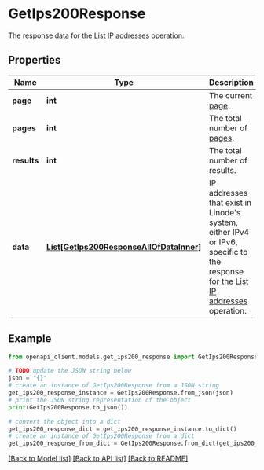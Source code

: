 # GetIps200Response

The response data for the [List IP addresses](https://techdocs.akamai.com/linode-api/reference/get-ips) operation.

## Properties

Name | Type | Description | Notes
------------ | ------------- | ------------- | -------------
**page** | **int** | The current [page](https://techdocs.akamai.com/linode-api/reference/pagination). | [optional] [readonly] 
**pages** | **int** | The total number of [pages](https://techdocs.akamai.com/linode-api/reference/pagination). | [optional] [readonly] 
**results** | **int** | The total number of results. | [optional] [readonly] 
**data** | [**List[GetIps200ResponseAllOfDataInner]**](GetIps200ResponseAllOfDataInner.md) | IP addresses that exist in Linode&#39;s system, either IPv4 or IPv6, specific to the response for the [List IP addresses](https://techdocs.akamai.com/linode-api/reference/get-ips) operation. | [optional] 

## Example

```python
from openapi_client.models.get_ips200_response import GetIps200Response

# TODO update the JSON string below
json = "{}"
# create an instance of GetIps200Response from a JSON string
get_ips200_response_instance = GetIps200Response.from_json(json)
# print the JSON string representation of the object
print(GetIps200Response.to_json())

# convert the object into a dict
get_ips200_response_dict = get_ips200_response_instance.to_dict()
# create an instance of GetIps200Response from a dict
get_ips200_response_from_dict = GetIps200Response.from_dict(get_ips200_response_dict)
```
[[Back to Model list]](../README.md#documentation-for-models) [[Back to API list]](../README.md#documentation-for-api-endpoints) [[Back to README]](../README.md)


